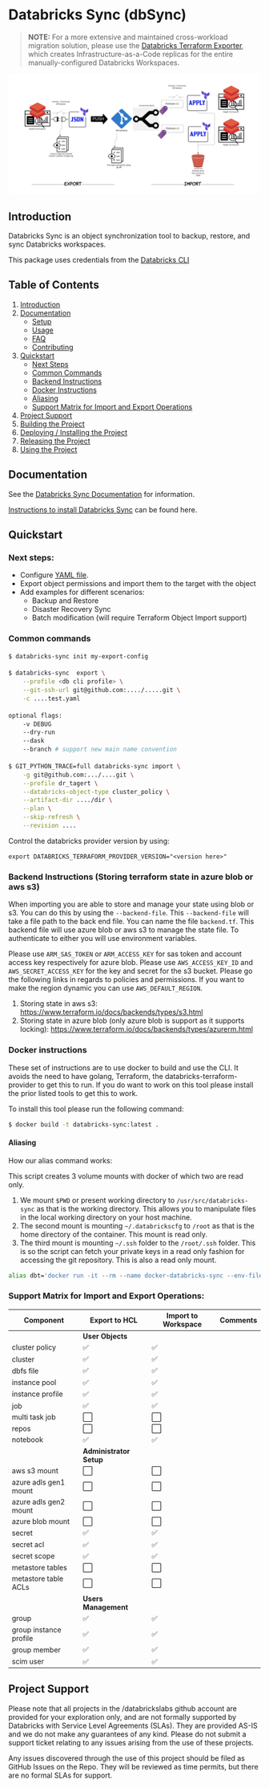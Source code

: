# Databricks Sync (dbSync)

> **NOTE:** For a more extensive and maintained cross-workload migration solution, please use the [Databricks Terraform Exporter](https://registry.terraform.io/providers/databricks/databricks/latest/docs/guides/experimental-exporter), which creates Infrastructure-as-a-Code replicas for the entire manually-configured Databricks Workspaces.

![Reference Architecture for Databricks-Sync](docs/solution-arch.png?raw=true)

## Introduction

Databricks Sync is an object synchronization tool to backup, restore, and sync Databricks workspaces.

This package uses credentials from the [Databricks CLI](https://docs.databricks.com/user-guide/dev-tools/databricks-cli.html)

## Table of Contents

1. [Introduction](https://github.com/databrickslabs/databricks-sync#Introduction)
2. [Documentation](https://github.com/databrickslabs/databricks-sync/blob/master/docs)
   * [Setup](https://github.com/databrickslabs/databricks-sync/blob/master/docs/setup.md)
   * [Usage](https://github.com/databrickslabs/databricks-sync/blob/master/docs/usage.md)
   * [FAQ](https://github.com/databrickslabs/databricks-sync/blob/master/docs/faq.md)
   * [Contributing](https://github.com/databrickslabs/databricks-sync/blob/master/docs/contributing.md)
3. [Quickstart](https://github.com/databrickslabs/databricks-sync#Quickstart)
   * [Next Steps](https://github.com/databrickslabs/databricks-sync#next-steps)
   * [Common Commands](https://github.com/databrickslabs/databricks-sync#common-commands)
   * [Backend Instructions](https://github.com/databrickslabs/databricks-sync#backend-instructions-storing-terraform-state-in-azure-blob-or-aws-s3)
   * [Docker Instructions](https://github.com/databrickslabs/databricks-sync#docker-instructions)
   * [Aliasing](https://github.com/databrickslabs/databricks-sync#aliasing)
   * [Support Matrix for Import and Export Operations](https://github.com/databrickslabs/databricks-sync#support-matrix-for-import-and-export-operations)
4. [Project Support](https://github.com/databrickslabs/databricks-sync#project-support)
5. [Building the Project](https://github.com/databrickslabs/databricks-sync#building-the-project)
6. [Deploying / Installing the Project](https://github.com/databrickslabs/databricks-sync#deploying--installing-the-project)
7. [Releasing the Project](https://github.com/databrickslabs/databricks-sync#releasing-the-project)
8. [Using the Project](https://github.com/databrickslabs/databricks-sync#using-the-project)

## Documentation

See the [Databricks Sync Documentation](https://github.com/databrickslabs/databricks-sync/blob/master/docs) for information.

[Instructions to install Databricks Sync](https://github.com/databrickslabs/databricks-sync/blob/master/docs/setup.md) can be found here.

## Quickstart

### Next steps:
* Configure [YAML file](https://github.com/databrickslabs/databricks-sync/blob/master/tests/integration_test.yaml).
* Export object permissions and import them to the target with the object
* Add examples for different scenarios:
  * Backup and Restore
  * Disaster Recovery Sync
  * Batch modification (will require Terraform Object Import support)


### Common commands

```bash
$ databricks-sync init my-export-config

$ databricks-sync  export \
    --profile <db cli profile> \
    --git-ssh-url git@github.com:..../.....git \
    -c ....test.yaml

optional flags:
    -v DEBUG
    --dry-run
    --dask
    --branch # support new main name convention

$ GIT_PYTHON_TRACE=full databricks-sync import \
    -g git@github.com:.../....git \
    --profile dr_tagert \
    --databricks-object-type cluster_policy \
    --artifact-dir ..../dir \
    --plan \
    --skip-refresh \
    --revision ....
```

Control the databricks provider version by using:

```
export DATABRICKS_TERRAFORM_PROVIDER_VERSION="<version here>"
```

### Backend Instructions (Storing terraform state in azure blob or aws s3)

When importing you are able to store and manage your state using blob or s3. You can do this by using the `--backend-file`.
This `--backend-file` will take a file path to the back end file. You can name the file `backend.tf`. This backend file will use
azure blob or aws s3 to manage the state file. To authenticate to either you will use environment variables.

Please use `ARM_SAS_TOKEN` or `ARM_ACCESS_KEY` for sas token and account access key respectively for azure blob.
Please use `AWS_ACCESS_KEY_ID` and `AWS_SECRET_ACCESS_KEY` for the key and secret for the s3 bucket. Please go the following links in
regards to policies and permissions. If you want to make the region dynamic you can use `AWS_DEFAULT_REGION`.

1. Storing state in aws s3: https://www.terraform.io/docs/backends/types/s3.html
2. Storing state in azure blob (only azure blob is support as it supports locking): https://www.terraform.io/docs/backends/types/azurerm.html

### Docker instructions

These set of instructions are to use docker to build and use the CLI. It avoids the need to have golang,
Terraform, the databricks-terraform-provider to get this to run. If you do want to work on this tool please
install the prior listed tools to get this to work.

To install this tool please run the following command:

```bash
$ docker build -t databricks-sync:latest .
```


#### Aliasing

How our alias command works:

This script creates 3 volume mounts with docker of which two are read only.
1. We mount `$PWD` or present working directory to `/usr/src/databricks-sync` as that is the working directory.
This allows you to manipulate files in the local working directory on your host machine.
2. The second mount is mounting `~/.databrickscfg` to `/root` as that is the home directory of the container.
This mount is read only.
3. The third mount is mounting `~/.ssh` folder to the `/root/.ssh` folder. This is so the script can fetch your
private keys in a read only fashion for accessing the git repository. This is also a read only mount.

```bash
alias dbt='docker run -it --rm --name docker-databricks-sync --env-file <(env | grep -e "[ARM|TF_VAR]") -v "$PWD":/usr/src/databricks-sync -v ~/.databrickscfg:/root/.databrickscfg:ro -v ~/.ssh:/root/.ssh:ro -w /usr/src/databricks-sync databricks-sync'
```

### Support Matrix for Import and Export Operations:

| Component              | Export to HCL | Import to Workspace |Comments     |
|------------------------|---------------|---------------------|-------------|
|                        | **User Objects** |
| cluster policy         | ✅           |  ✅              | |
| cluster                |  ✅            | ✅               | |
| dbfs file              |  ✅           |  ✅              | |
| instance pool          |  ✅           |  ✅              | |
| instance profile       |  ✅           |  ✅              | |
| job                    |  ✅           |  ✅               | |
| multi task job         |  ⬜           |  ⬜               | |
| repos                  |  ⬜           |  ⬜               | |
| notebook               |  ✅           |  ✅              | |
|                        | **Administrator Setup** |
| aws s3 mount           | ⬜️            | ⬜️               | |
| azure adls gen1 mount  | ⬜️            | ⬜️               | |
| azure adls gen2 mount  | ⬜️            | ⬜️               | |
| azure blob mount       | ⬜️            | ⬜️               | |
| secret                 |  ✅           |  ✅               | |
| secret acl             |  ✅           |  ✅              | |
| secret scope           |  ✅           |  ✅              | |
| metastore tables       | ⬜️            | ⬜️               | |
| metastore table ACLs   | ⬜️            | ⬜️               | |
|                        | **Users Management** |
| group                  |  ✅            |  ✅               | |
| group instance profile |  ✅            |  ✅               | |
| group member           |  ✅            |  ✅               | |
| scim user              |  ✅            |  ✅               | |

## Project Support
Please note that all projects in the /databrickslabs github account are provided for your exploration only, and are not formally supported by Databricks with Service Level Agreements (SLAs).  They are provided AS-IS and we do not make any guarantees of any kind.  Please do not submit a support ticket relating to any issues arising from the use of these projects.

Any issues discovered through the use of this project should be filed as GitHub Issues on the Repo.  They will be reviewed as time permits, but there are no formal SLAs for support.
